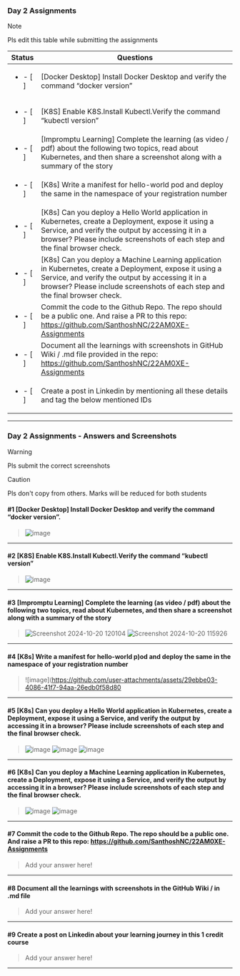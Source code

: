 ### Day 2 Assignments

> [!NOTE]
> Pls edit this table while submitting the assignments

| Status         | Questions     | 
|----------------|---------------|
| <ul><li>- [ ] </li></ul> | [Docker Desktop] Install Docker Desktop and verify the command “docker version” |
| <ul><li>- [ ] </li></ul> | [K8S] Enable K8S.Install Kubectl.Verify the command “kubectl version” |
| <ul><li>- [ ] </li></ul> | [Impromptu Learning] Complete the learning (as video / pdf) about the following two topics, read about Kubernetes, and then share a screenshot along with a summary of the story |
| <ul><li>- [ ] </li></ul> | [K8s] Write a manifest for hello-world pod and deploy the same in the namespace of your registration number |
| <ul><li>- [ ] </li></ul> | [K8s] Can you deploy a Hello World application in Kubernetes, create a Deployment, expose it using a Service, and verify the output by accessing it in a browser? Please include screenshots of each step and the final browser check. |
| <ul><li>- [ ] </li></ul> | [K8s] Can you deploy a Machine Learning application in Kubernetes, create a Deployment, expose it using a Service, and verify the output by accessing it in a browser? Please include screenshots of each step and the final browser check.  |
| <ul><li>- [ ] </li></ul> | Commit the code to the Github Repo. The repo should be a public one. And raise a PR to this repo: https://github.com/SanthoshNC/22AM0XE-Assignments |
| <ul><li>- [ ] </li></ul> | Document all the learnings with screenshots in GitHub Wiki / .md file provided in the repo: https://github.com/SanthoshNC/22AM0XE-Assignments |
| <ul><li>- [ ] </li></ul> | Create a post in Linkedin by mentioning all these details and tag the below mentioned IDs |

***

### Day 2 Assignments - Answers and Screenshots

> [!WARNING]
> Pls submit the correct screenshots

> [!CAUTION]
> Pls don't copy from others. Marks will be reduced for both students

#### #1 [Docker Desktop] Install Docker Desktop and verify the command “docker version”.
> ![image](https://github.com/user-attachments/assets/5447fd1f-a6d7-4162-acf2-0007c456a2b3)


***

#### #2 [K8S] Enable K8S.Install Kubectl.Verify the command “kubectl version”
> ![image](https://github.com/user-attachments/assets/089ef984-4e37-4fe5-b0b9-1fdddc1e5452)


***

#### #3 [Impromptu Learning] Complete the learning (as video / pdf) about the following two topics, read about Kubernetes, and then share a screenshot along with a summary of the story
> ![Screenshot 2024-10-20 120104](https://github.com/user-attachments/assets/854405aa-54b9-474d-b1d7-faeaed897f7e)
> ![Screenshot 2024-10-20 115926](https://github.com/user-attachments/assets/4a60200a-852c-4ad4-bc8a-a1c23bfd36c7)



***

#### #4 [K8s] Write a manifest for hello-world p)od and deploy the same in the namespace of your registration number
> ![image](https://github.com/user-attachments/assets/29ebbe03-4086-41f7-94aa-26edb0f58d80


***

#### #5 [K8s] Can you deploy a Hello World application in Kubernetes, create a Deployment, expose it using a Service, and verify the output by accessing it in a browser? Please include screenshots of each step and the final browser check.
> ![image](https://github.com/user-attachments/assets/fc7eca6f-0b7f-4409-8c04-87b021105f6d)
> ![image](https://github.com/user-attachments/assets/34b5180f-7510-4d1f-8e22-876d8b5c67e8)
> ![image](https://github.com/user-attachments/assets/76006449-ec29-4011-bcb6-8ef940840bd6)





***

#### #6 [K8s] Can you deploy a Machine Learning application in Kubernetes, create a Deployment, expose it using a Service, and verify the output by accessing it in a browser? Please include screenshots of each step and the final browser check.
> ![image](https://github.com/user-attachments/assets/bf54e9bb-71d8-41bd-951e-c5fa8e012687)
> ![image](https://github.com/user-attachments/assets/f5550367-0178-4de4-bcf5-325fa23317d2)



***

#### #7 Commit the code to the Github Repo. The repo should be a public one. And raise a PR to this repo: https://github.com/SanthoshNC/22AM0XE-Assignments
> Add your answer here!

***

#### #8 Document all the learnings with screenshots in the GitHub Wiki / in .md file
> Add your answer here!

***

#### #9 Create a post on Linkedin about your learning journey in this 1 credit course
> Add your answer here!

***
